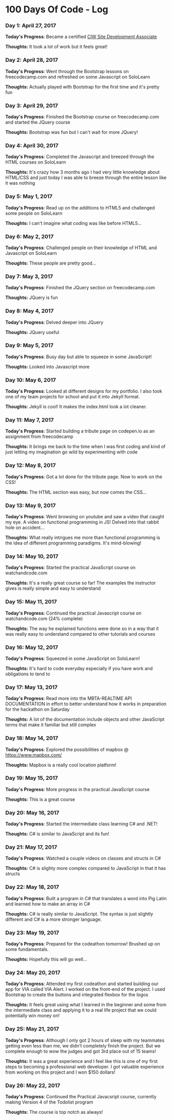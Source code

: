 # 100 Days Of Code - Log

### Day 1: April 27, 2017

**Today's Progress**: Became a certified [CIW Site Development Associate](http://bit.ly/2dUXvy1)

**Thoughts:** It took a lot of work but it feels great! 

### Day 2: April 28, 2017

**Today's Progress**: Went through the Bootstrap lessons on freecodecamp.com and refreshed on some Javascript on SoloLearn

**Thoughts:** Actually played with Bootstrap for the first time and it's pretty fun

### Day 3: April 29, 2017

**Today's Progress**: Finished the Bootstrap course on freecodecamp.com and started the JQuery course

**Thoughts:** Bootstrap was fun but I can't wait for more JQuery!

### Day 4: April 30, 2017

**Today's Progress**: Completed the Javascript and breezed through the HTML courses on SoloLearn

**Thoughts:** It's crazy how 3 months ago I had very little knowledge about HTML/CSS and just today I was able to breeze through the entire lesson like it was nothing

### Day 5: May 1, 2017

**Today's Progress**: Read up on the additions to HTML5 and challenged some people on SoloLearn

**Thoughts:** I can't imagine what coding was like before HTML5...

### Day 6: May 2, 2017

**Today's Progress**: Challenged people on their knowledge of HTML and Javascript on SoloLearn

**Thoughts:** These people are pretty good...

### Day 7: May 3, 2017

**Today's Progress**: Finished the JQuery section on freecodecamp.com

**Thoughts:** JQuery is fun

### Day 8: May 4, 2017

**Today's Progress**: Delved deeper into JQuery

**Thoughts:** JQuery useful

### Day 9: May 5, 2017

**Today's Progress**: Busy day but able to squeeze in some JavaScript!

**Thoughts:** Looked into Javascript more

### Day 10: May 6, 2017

**Today's Progress**: Looked at different designs for my portfolio. I also took one of my team projects for school and put it into Jekyll format. 

**Thoughts:** Jekyll is cool! It makes the index.html look a lot cleaner. 

### Day 11: May 7, 2017

**Today's Progress**: Started building a tribute page on codepen.io as an assignment from freecodecamp

**Thoughts:** It brings me back to the time when I was first coding and kind of just letting my imagination go wild by experimenting with code 

### Day 12: May 8, 2017

**Today's Progress**: Got a lot done for the tribute page. Now to work on the CSS!

**Thoughts:** The HTML section was easy, but now comes the CSS...

### Day 13: May 9, 2017

**Today's Progress**: Went browsing on youtube and saw a video that caught my eye. A video on functional programming in JS! Delved into that rabbit hole on accident...

**Thoughts:** What really intrigues me more than functional programming is the idea of different programming paradigms. It's mind-blowing! 

### Day 14: May 10, 2017

**Today's Progress**: Started the practical JavaScript course on watchandcode.com 

**Thoughts:** It's a really great course so far! The examples the instructor gives is really simple and easy to understand

### Day 15: May 11, 2017

**Today's Progress**: Continued the practical Javascript course on watchandcode.com (24% complete)

**Thoughts:** The way he explained functions were done so in a way that it was really easy to understand compared to other tutorials and courses

### Day 16: May 12, 2017

**Today's Progress**: Squeezed in some JavaScript on SoloLearn!

**Thoughts:** It's hard to code everyday especially if you have work and obligations to tend to

### Day 17: May 13, 2017

**Today's Progress**: Read more into the MBTA-REALTIME API DOCUMENTATION in effort to better understand how it works in preparation for the hackathon on Saturday

**Thoughts:** A lot of the documentation include objects and other JavaScript terms that make it familiar but still complex 

### Day 18: May 14, 2017

**Today's Progress**: Explored the possibilities of mapbox @ https://www.mapbox.com/

**Thoughts:** Mapbox is a really cool location platform! 

### Day 19: May 15, 2017

**Today's Progress**: More progress in the practical JavaScript course

**Thoughts:** This is a great course 

### Day 20: May 16, 2017

**Today's Progress**: Started the intermediate class learning C# and .NET! 

**Thoughts:** C# is similar to JavaScript and its fun! 

### Day 21: May 17, 2017

**Today's Progress**: Watched a couple videos on classes and structs in C# 

**Thoughts:** C# is slighty more complex compared to JavaScript in that it has structs

### Day 22: May 18, 2017

**Today's Progress**: Built a program in C# that translates a word into Pig Latin and learned how to make an array in C#

**Thoughts:** C# is really similar to JavaScript. The syntax is just slightly different and C# is a more stronger language. 

### Day 23: May 19, 2017

**Today's Progress**: Prepared for the codeathon tomorrow! Brushed up on some fundamentals. 

**Thoughts:** Hopefully this will go well... 

### Day 24: May 20, 2017

**Today's Progress**: Attended my first codeathon and started building our app for VIA called VIA Alert. I worked on the front-end of the project. I used Bootstrap to create the buttons and integrated flexbox for the logos 

**Thoughts:** It feels great using what I learned in the beginner and some from the intermediate class and applying it to a real life project that we could potentially win money on!

### Day 25: May 21, 2017

**Today's Progress**: Although I only got 2 hours of sleep with my teammates getting even less than me, we didn't completely finish the project. But we complete enough to wow the judges and got 3rd place out of 15 teams! 

**Thoughts:** It was a great experience and I feel like this is one of my first steps to becoming a professional web developer. I got valuable experience from working on this project and I won $150 dollars! 

### Day 26: May 22, 2017

**Today's Progress**: Continued the Practical Javacsript course, currently making Version 4 of the Todolist program

**Thoughts:** The course is top notch as always! 